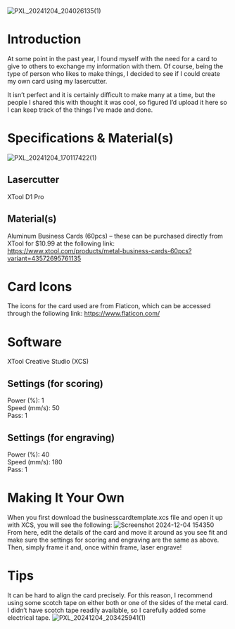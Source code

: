 ![PXL_20241204_204026135(1)](https://github.com/user-attachments/assets/67b04e5e-7569-475c-8d2c-4195c3ceba95)
# Introduction
At some point in the past year, I found myself with the need for a card to give to others to exchange my information with them. Of course, being the type of person who likes to make things, I decided to see if I could create my own card using my lasercutter.
 
It isn’t perfect and it is certainly difficult to make many at a time, but the people I shared this with thought it was cool, so figured I’d upload it here so I can keep track of the things I’ve made and done.
# Specifications & Material(s)
![PXL_20241204_170117422(1)](https://github.com/user-attachments/assets/5e186b34-c86f-42d8-afb7-48f661325942)

## Lasercutter
 XTool D1 Pro
## Material(s)

 Aluminum Business Cards (60pcs) – these can be purchased directly from XTool for $10.99 at the following link:
https://www.xtool.com/products/metal-business-cards-60pcs?variant=43572695761135
# Card Icons
 The icons for the card used are from Flaticon, which can be accessed through the following link:
	https://www.flaticon.com/
# Software
 XTool Creative Studio (XCS)
 ## Settings (for scoring)
  Power (%): 1 \
  Speed (mm/s): 50 \
  Pass: 1
 ## Settings (for engraving)
  Power (%): 40 \
  Speed (mm/s): 180 \
  Pass: 1
# Making It Your Own
 When you first download the businesscardtemplate.xcs file and open it up with XCS, you will see the following:
 ![Screenshot 2024-12-04 154350](https://github.com/user-attachments/assets/8af50560-ddd3-4f38-87a0-5c4215f84797)
 From here, edit the details of the card and move it around as you see fit and make sure the settings for scoring and engraving are the same as above. Then, simply frame it and, once within frame, laser engrave!
# Tips
 It can be hard to align the card precisely. For this reason, I recommend using some scotch tape on either both or one of the sides of the metal card. I didn’t have scotch tape readily available, so I carefully added some electrical tape.
 ![PXL_20241204_203425941(1)](https://github.com/user-attachments/assets/9e7eda4a-26a8-4de4-a63d-540204487ea2)
